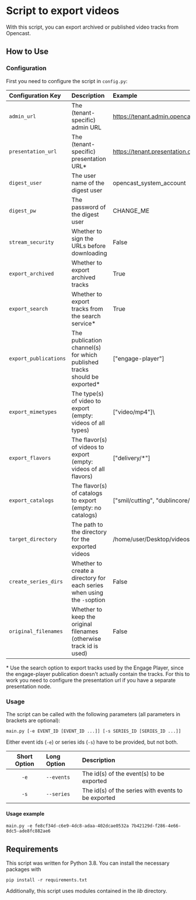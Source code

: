 # Script to export videos

With this script, you can export archived or published video tracks from Opencast.

## How to Use

### Configuration

First you need to configure the script in `config.py`:

| Configuration Key     | Description                                                                 | Example                                  |
| :-------------------- | :-------------------------------------------------------------------------- | :--------------------------------------- |
| `admin_url`           | The (tenant-specific) admin URL                                             | https://tenant.admin.opencast.com        |
| `presentation_url`    | The (tenant-specific) presentation URL\*                                    | https://tenant.presentation.opencast.com |
| `digest_user`         | The user name of the digest user                                            | opencast_system_account                  |
| `digest_pw`           | The password of the digest user                                             | CHANGE_ME                                |
| `stream_security`     | Whether to sign the URLs before downloading                                 | False                                    |
| `export_archived`     | Whether to export archived tracks                                           | True                                     |
| `export_search`       | Whether to export tracks from the search service\*                          | True                                     |
| `export_publications` | The publication channel(s) for which published tracks should be exported\*  | \["engage-player"\]                      |
| `export_mimetypes`    | The type(s) of video to export (empty: videos of all types)                 | \["video/mp4"]\                          |
| `export_flavors`      | The flavor(s) of videos to export (empty: videos of all flavors)            | \["delivery/*"\]                         |
| `export_catalogs`     | The flavor(s) of catalogs to export (empty: no catalogs)                    | \["smil/cutting", "dublincore/*"\]       |
| `target_directory`    | The path to the directory for the exported videos                           | /home/user/Desktop/videos                |
| `create_series_dirs`  | Whether to create a directory for each series when using the `-s`option     | False                                    |
| `original_filenames`  | Whether to keep the original filenames (otherwise track id is used)         | False                                    |

&ast; Use the search option to export tracks used by the Engage Player, since the engage-player publication doesn't
actually contain the tracks. For this to work you need to configure the presentation url if you have a separate
presentation node.

### Usage

The script can be called with the following parameters (all parameters in brackets are optional):

`main.py [-e EVENT_ID [EVENT_ID ...]] [-s SERIES_ID [SERIES_ID ...]]`

Either event ids (`-e`) or series ids (`-s`) have to be provided, but not both.

| Short Option | Long Option | Description                                                     |
| :----------: | :---------- | :-------------------------------------------------------------- |
| `-e`         | `--events`  | The id(s) of the event(s) to be exported                        |
| `-s`         | `--series`  | The id(s) of the series with events to be exported              |

#### Usage example

`main.py -e fe8cf34d-c6e9-4dc8-adaa-402dcae0532a 7b42129d-f286-4e66-8dc5-ade8fc882ae6`

## Requirements

This script was written for Python 3.8. You can install the necessary packages with

`pip install -r requirements.txt`

Additionally, this script uses modules contained in the _lib_ directory.